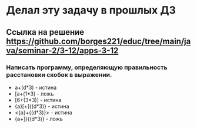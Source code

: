 # Делал эту задачу в прошлых ДЗ
## Ссылка на решение https://github.com/borges221/educ/tree/main/java/seminar-2/3-12/apps-3-12


### Написать программу, определяющую правильность расстановки скобок в выражении.

 * a+(d*3) - истина
 * \[a+(1*3) - ложь
 * \[6+(3*3)] - истина
 * {a}\[+\]{(d*3)} - истина
 * <{a}+{(d*3)}> - истина 
 * {a+]}{(d*3)} - ложь